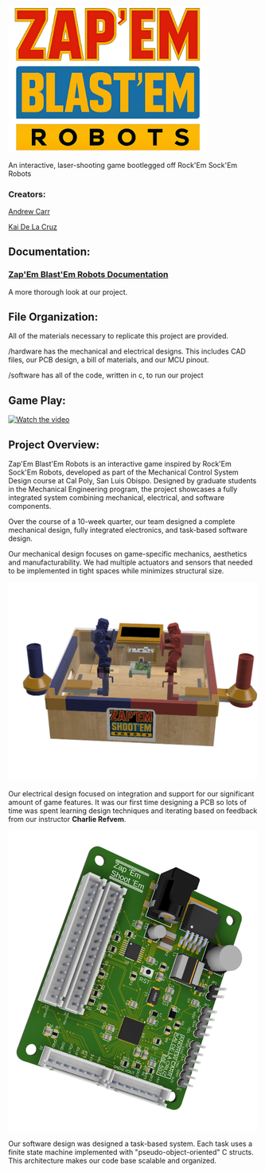 <img src="docs\media\photos\transparent_logo_sized.png" width="400" alt="logo">

An interactive, laser-shooting game bootlegged off Rock'Em Sock'Em Robots

### Creators:

[Andrew Carr](https://andrewpatcarr.github.io/projects/)

[Kai De La Cruz](https://sites.google.com/view/kaicustoms/home?authuser=0) 


## Documentation:

### [Zap'Em Blast'Em Robots Documentation](https://andrewpatcarr.github.io/zap_em__blast_em/)

A more thorough look at our project.

## File Organization:

All of the materials necessary to replicate this project are provided.

/hardware has the mechanical and electrical designs. This includes CAD files, our PCB design, a bill of materials, and our MCU pinout.

/software has all of the code, written in c, to run our project

## Game Play:

[![Watch the video](https://img.youtube.com/vi/SelIsVGXWzg/0.jpg)](https://www.youtube.com/watch?v=SelIsVGXWzg)



## Project Overview:

Zap'Em Blast'Em Robots is an interactive game inspired by Rock'Em Sock'Em Robots, developed as part of the Mechanical Control System Design course at Cal Poly, San Luis Obispo. Designed by graduate students in the Mechanical Engineering program, the project showcases a fully integrated system combining mechanical, electrical, and software components.

Over the course of a 10-week quarter, our team designed a complete mechanical design, fully integrated electronics, and task-based software design.

Our mechanical design focuses on game-specific mechanics, aesthetics and manufacturability. We had multiple actuators and sensors that needed to be implemented in tight spaces while minimizes structural size.

<img src="docs\media\photos\assemblyCAD.png" width="500" alt="mech design">

Our electrical design focused on integration and support for our significant amount of game features. It was our first time designing a PCB so lots of time was spent learning design techniques and iterating based on feedback from our instructor **Charlie Refvem**. 

<img src="docs\media\photos\MCU_Design_v32.png" width="500" alt="pcb">

Our software design was designed a task-based system. Each task uses a finite state machine implemented with "pseudo-object-oriented" C structs. This architecture makes our code base scalable and organized.



